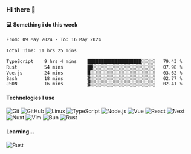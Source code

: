 ### Hi there 👋

#### 💻 Something i do this week

<!--START_SECTION:waka-->

```txt
From: 09 May 2024 - To: 16 May 2024

Total Time: 11 hrs 25 mins

TypeScript    9 hrs 4 mins    ████████████████████░░░░░   79.43 %
Rust          54 mins         ██░░░░░░░░░░░░░░░░░░░░░░░   07.98 %
Vue.js        24 mins         █░░░░░░░░░░░░░░░░░░░░░░░░   03.62 %
Bash          18 mins         ▓░░░░░░░░░░░░░░░░░░░░░░░░   02.77 %
JSON          16 mins         ▓░░░░░░░░░░░░░░░░░░░░░░░░   02.41 %
```

<!--END_SECTION:waka-->


#### Technologies I use
![Git](https://img.shields.io/badge/-Git-222222?style=flat&logo=git&logoColor=F05032)
![GitHub](https://img.shields.io/badge/-GitHub-181717?style=flat&logo=github)
![Linux](https://img.shields.io/badge/-Linux-222222?style=flat&logo=linux&logoColor=FCC624)
![TypeScript](https://img.shields.io/badge/-TypeScript-000000?style=flat&logo=typescript)
![Node.js](https://img.shields.io/badge/-Node.js-222222?style=flat&logo=node.js&logoColor=339933)
![Vue](https://img.shields.io/badge/-Vue-222222?style=flat&logo=Vue.js&logoColor=4FC08D)
![React](https://img.shields.io/badge/-React-222222?style=flat&logo=React&logoColor=blue)
![Next](https://img.shields.io/badge/-Next-222222?style=flat&logo=next.js&logoColor=white)
![Nuxt](https://img.shields.io/badge/-Nuxt-222222?style=flat&logo=nuxt.js&logoColor=green)
![Vim](https://img.shields.io/badge/-Vim-222222?style=flat&logo=Vim&logoColor=green)
![Bun](https://img.shields.io/badge/-Bun-222222?style=flat&logo=Bun&logoColor=fbf0df)
![Rust](https://img.shields.io/badge/-Rust-222222?style=flat&logo=Rust&logoColor=yellow)

#### Learning...
![Rust](https://img.shields.io/badge/-Rust-222222?style=flat&logo=Rust&logoColor=yellow)
